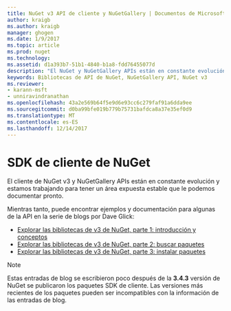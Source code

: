 ```yaml
---
title: NuGet v3 API de cliente y NuGetGallery | Documentos de Microsoft
author: kraigb
ms.author: kraigb
manager: ghogen
ms.date: 1/9/2017
ms.topic: article
ms.prod: nuget
ms.technology: 
ms.assetid: d1a393b7-51b1-4840-b1a8-fdd76455077d
description: "El NuGet y NuGetGallery APIs están en constante evolución y aún no aparece documentado, pero ejemplos están disponibles en el blog de Dave Glick."
keywords: Bibliotecas de API de NuGet, NuGetGallery API, NuGet v3
ms.reviewer:
- karann-msft
- unniravindranathan
ms.openlocfilehash: 43a2e569b64f5e9d6e93cc6c279faf91a6dda9ee
ms.sourcegitcommit: d0ba99bfe019b779b75731bafdca8a37e35ef0d9
ms.translationtype: MT
ms.contentlocale: es-ES
ms.lasthandoff: 12/14/2017
---
```

# <a name="nuget-client-sdk"></a>SDK de cliente de NuGet

El cliente de NuGet v3 y NuGetGallery APIs están en constante evolución y estamos trabajando para tener un área expuesta estable que le podemos documentar pronto.

Mientras tanto, puede encontrar ejemplos y documentación para algunas de la API en la serie de blogs por Dave Glick:

- [Explorar las bibliotecas de v3 de NuGet, parte 1: introducción y conceptos](http://daveaglick.com/posts/exploring-the-nuget-v3-libraries-part-1)
- [Explorar las bibliotecas de v3 de NuGet, parte 2: buscar paquetes](http://daveaglick.com/posts/exploring-the-nuget-v3-libraries-part-2)
- [Explorar las bibliotecas de v3 de NuGet, parte 3: instalar paquetes](http://daveaglick.com/posts/exploring-the-nuget-v3-libraries-part-3)

> [!Note]
> Estas entradas de blog se escribieron poco después de la **3.4.3** versión de NuGet se publicaron los paquetes SDK de cliente.
> Las versiones más recientes de los paquetes pueden ser incompatibles con la información de las entradas de blog.
